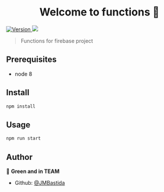 <h1 align="center">Welcome to functions 👋</h1>
<p>
  <a href="https://www.npmjs.com/package/functions" target="_blank">
    <img alt="Version" src="https://img.shields.io/npm/v/functions.svg">
  </a>
  <img src="https://img.shields.io/badge/node-8-blue.svg" />
</p>

> Functions for firebase project

## Prerequisites

- node 8

## Install

```sh
npm install
```

## Usage

```sh
npm run start
```

## Author

👤 **Green and in TEAM**

- Github: [@JMBastida](https://github.com/JMBastida)
